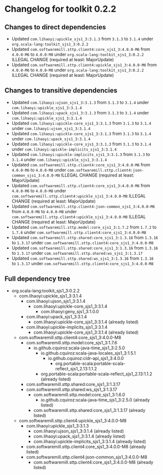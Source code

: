 # Changelog for toolkit 0.2.2

## Changes to direct dependencies
 - Updated `com.lihaoyi:upickle_sjs1_3:3.1.3` from `3.1.3` to `3.1.4` under `org.scala-lang:toolkit_sjs1_3:0.2.2`
 - Updated `com.softwaremill.sttp.client4:core_sjs1_3:4.0.0-M6` from `4.0.0-M6` to `4.0.0-M8` under `org.scala-lang:toolkit_sjs1_3:0.2.2` ILLEGAL CHANGE (required at least: MajorUpdate)
 - Updated `com.softwaremill.sttp.client4:upickle_sjs1_3:4.0.0-M6` from `4.0.0-M6` to `4.0.0-M8` under `org.scala-lang:toolkit_sjs1_3:0.2.2` ILLEGAL CHANGE (required at least: MajorUpdate)

## Changes to transitive dependencies
 - Updated `com.lihaoyi:ujson_sjs1_3:3.1.3` from `3.1.3` to `3.1.4` under `com.lihaoyi:upickle_sjs1_3:3.1.4`
 - Updated `com.lihaoyi:upack_sjs1_3:3.1.3` from `3.1.3` to `3.1.4` under `com.lihaoyi:upickle_sjs1_3:3.1.4`
 - Updated `com.lihaoyi:upickle-core_sjs1_3:3.1.3` from `3.1.3` to `3.1.4` under `com.lihaoyi:ujson_sjs1_3:3.1.4`
 - Updated `com.lihaoyi:upickle-core_sjs1_3:3.1.3` from `3.1.3` to `3.1.4` under `com.lihaoyi:upack_sjs1_3:3.1.4`
 - Updated `com.lihaoyi:upickle-core_sjs1_3:3.1.3` from `3.1.3` to `3.1.4` under `com.lihaoyi:upickle-implicits_sjs1_3:3.1.4`
 - Updated `com.lihaoyi:upickle-implicits_sjs1_3:3.1.3` from `3.1.3` to `3.1.4` under `com.lihaoyi:upickle_sjs1_3:3.1.4`
 - Updated `com.softwaremill.sttp.client4:core_sjs1_3:4.0.0-M6` from `4.0.0-M6` to `4.0.0-M8` under `com.softwaremill.sttp.client4:json-common_sjs1_3:4.0.0-M8` ILLEGAL CHANGE (required at least: MajorUpdate)
 - Updated `com.softwaremill.sttp.client4:core_sjs1_3:4.0.0-M6` from `4.0.0-M6` to `4.0.0-M8` under `com.softwaremill.sttp.client4:upickle_sjs1_3:4.0.0-M8` ILLEGAL CHANGE (required at least: MajorUpdate)
 - Updated `com.softwaremill.sttp.client4:json-common_sjs1_3:4.0.0-M6` from `4.0.0-M6` to `4.0.0-M8` under `com.softwaremill.sttp.client4:upickle_sjs1_3:4.0.0-M8` ILLEGAL CHANGE (required at least: MajorUpdate)
 - Updated `com.softwaremill.sttp.model:core_sjs1_3:1.7.2` from `1.7.2` to `1.7.6` under `com.softwaremill.sttp.client4:core_sjs1_3:4.0.0-M8`
 - Updated `com.softwaremill.sttp.shared:core_sjs1_3:1.3.16` from `1.3.16` to `1.3.17` under `com.softwaremill.sttp.client4:core_sjs1_3:4.0.0-M8`
 - Updated `com.softwaremill.sttp.shared:core_sjs1_3:1.3.16` from `1.3.16` to `1.3.17` under `com.softwaremill.sttp.shared:ws_sjs1_3:1.3.17`
 - Updated `com.softwaremill.sttp.shared:ws_sjs1_3:1.3.16` from `1.3.16` to `1.3.17` under `com.softwaremill.sttp.client4:core_sjs1_3:4.0.0-M8`

## Full dependency tree

 - org.scala-lang:toolkit_sjs1_3:0.2.2
   - com.lihaoyi:upickle_sjs1_3:3.1.4
     - com.lihaoyi:ujson_sjs1_3:3.1.4
       - com.lihaoyi:upickle-core_sjs1_3:3.1.4
         - com.lihaoyi:geny_sjs1_3:1.0.0
     - com.lihaoyi:upack_sjs1_3:3.1.4
       - com.lihaoyi:upickle-core_sjs1_3:3.1.4 (already listed)
     - com.lihaoyi:upickle-implicits_sjs1_3:3.1.4
       - com.lihaoyi:upickle-core_sjs1_3:3.1.4 (already listed)
   - com.softwaremill.sttp.client4:core_sjs1_3:4.0.0-M8
     - com.softwaremill.sttp.model:core_sjs1_3:1.7.6
       - io.github.cquiroz:scala-java-time_sjs1_3:2.5.0
         - io.github.cquiroz:scala-java-locales_sjs1_3:1.5.1
           - io.github.cquiroz:cldr-api_sjs1_3:4.0.0
             - org.portable-scala:portable-scala-reflect_sjs1_2.13:1.1.2
         - org.portable-scala:portable-scala-reflect_sjs1_2.13:1.1.2 (already listed)
     - com.softwaremill.sttp.shared:core_sjs1_3:1.3.17
     - com.softwaremill.sttp.shared:ws_sjs1_3:1.3.17
       - com.softwaremill.sttp.model:core_sjs1_3:1.6.0
         - io.github.cquiroz:scala-java-time_sjs1_3:2.5.0 (already listed)
       - com.softwaremill.sttp.shared:core_sjs1_3:1.3.17 (already listed)
   - com.softwaremill.sttp.client4:upickle_sjs1_3:4.0.0-M8
     - com.lihaoyi:upickle_sjs1_3:3.1.3
       - com.lihaoyi:ujson_sjs1_3:3.1.4 (already listed)
       - com.lihaoyi:upack_sjs1_3:3.1.4 (already listed)
       - com.lihaoyi:upickle-implicits_sjs1_3:3.1.4 (already listed)
     - com.softwaremill.sttp.client4:core_sjs1_3:4.0.0-M8 (already listed)
     - com.softwaremill.sttp.client4:json-common_sjs1_3:4.0.0-M8
       - com.softwaremill.sttp.client4:core_sjs1_3:4.0.0-M8 (already listed)
